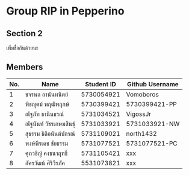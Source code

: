 # Group RIP in Pepperino
## Section 2
เพิ่มชื่อกันด้วยนะ
## Members
No. | Name | Student ID | Github Username
---- | ---- | ---------- | --------------
1 | ขจรพล อานันทนิตย์ | 5730054921 | Vomoboros
2 | พิชญุตม์ พฤฒิพฤกษ์ | 5730399421 | 5730399421-PP
3 | ณัฐภัท ธานินธรณ์ | 5731034521 | VigossJr
4 | ณัฐนันท์ วัชรเกษมสินธุ์ | 5731033921 | 5731033921-NW
5 | สุธรรม ธิติอนันต์ปกรณ์ | 5731109021 | north1432
6 | พงษ์พีรเดช ชัยธรรม | 5731077521 | 5731077521-PC
7 | ศุภวชิญ์ คงธนาฤทธิ์  | 5731105421 | xxx
8 | อัครวัฒน์ ศิริวีรภัค | 5531073821 | xxx

